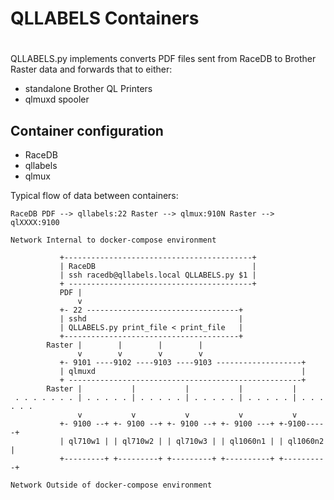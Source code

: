 # QLLABELS Containers
#

QLLABELS.py implements converts PDF files sent from RaceDB to Brother Raster data
and forwards that to either:

- standalone Brother QL Printers
- qlmuxd spooler


## Container configuration

- RaceDB 
- qllabels
- qlmux


Typical flow of data between containers:


    RaceDB PDF --> qllabels:22 Raster --> qlmux:910N Raster --> qlXXXX:9100


```
Network Internal to docker-compose environment

           +------------------------------------------+
           | RaceDB                                   |
           | ssh racedb@qllabels.local QLLABELS.py $1 |
           + -----------------------------------------+
           PDF | 
               v 
           +- 22 ----------------------------------+
           | sshd                                  |
           | QLLABELS.py print_file < print_file   |
           +---------------------------------------+
        Raster |        |        |        | 
               v        v        v        v 
           +- 9101 ----9102 ----9103 ----9103 -------------------+
           | qlmuxd                                              |
           + ----------------------------------------------------+
        Raster |           |           |           |           |
 . . . . . . . | . . . . . | . . . . . | . . . . . | . . . . . | . . . . . .
               v           v           v           v           v
           +- 9100 --+ +- 9100 --+ +- 9100 --+ +- 9100 ---+ +-9100-----+ 
           | ql710w1 | | ql710w2 | | ql710w3 | | ql1060n1 | | ql1060n2 |
           +---------+ +---------+ +---------+ +----------+ +----------+ 

Network Outside of docker-compose environment

```





```
